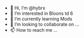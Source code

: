 - 👋 Hi, I’m @hybrx
- 👀 I’m interested in Bloons td 6
- 🌱 I’m currently learning Mods
- 💞️ I’m looking to collaborate on ...
- 📫 How to reach me ...

<!---
hybrx/hybrx is a ✨ special ✨ repository because its `README.md` (this file) appears on your GitHub profile.
You can click the Preview link to take a look at your changes.
--->
